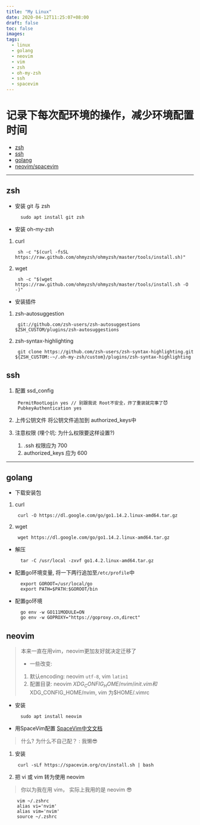 ```yaml
---
title: "My Linux"
date: 2020-04-12T11:25:07+08:00
draft: false
toc: false
images:
tags:
  - linux
  - golang
  - neovim
  - vim
  - zsh
  - oh-my-zsh
  - ssh
  - spacevim
---
```


# 记录下每次配环境的操作，减少环境配置时间

- [zsh](#zsh)
- [ssh](#ssh)
- [golang](#golang)
- [neovim/spacevim](#neovim)
***
## zsh
- 安装 git 与 zsh
    
        sudo apt install git zsh
- 安装 oh-my-zsh
1. curl

        sh -c "$(curl -fsSL https://raw.github.com/ohmyzsh/ohmyzsh/master/tools/install.sh)"
2. wget

        sh -c "$(wget https://raw.github.com/ohmyzsh/ohmyzsh/master/tools/install.sh -O -)"
- 安装插件
1. zsh-autosuggestion

        git://github.com/zsh-users/zsh-autosuggestions $ZSH_CUSTOM/plugins/zsh-autosuggestions
2. zsh-syntax-highlighting

        git clone https://github.com/zsh-users/zsh-syntax-highlighting.git ${ZSH_CUSTOM:-~/.oh-my-zsh/custom}/plugins/zsh-syntax-highlighting
## ssh
1. 配置 ssd_config

        PermitRootLogin yes // 别跟我说 Root不安全，炸了重装就完事了😈
        PubkeyAuthentication yes 
2. 上传公钥文件 将公钥文件追加到 authorized_keys中
3. 注意权限 (埋个坑: 为什么权限要这样设置?)
    1. .ssh 权限应为 700 
    2. authorized_keys 应为 600
***
## golang
- 下载安装包
1. curl
      
        curl -O https://dl.google.com/go/go1.14.2.linux-amd64.tar.gz
2. wget 
   
        wget https://dl.google.com/go/go1.14.2.linux-amd64.tar.gz
- 解压
 
        tar -C /usr/local -zxvf go1.4.2.linux-amd64.tar.gz
- 配置go环境变量, 将一下两行追加至`/etc/profile`中
        
        export GOROOT=/usr/local/go
        export PATH=$PATH:$GOROOT/bin
- 配置go环境

        go env -w GO111MODULE=ON
        go env -w GOPROXY="https://goproxy.cn,direct"

## neovim
> 本来一直在用vim，neovim更加友好就决定迁移了
> - 一些改变:
> 1. 默认encoding: neovim `utf-8`, vim `latin1`
> 2. 配置目录: neovim $XDG_CONFIG_HOME/nvim/init.vim 和$XDG_CONFIG_HOME/nvim, vim 为$HOME/.vimrc
- 安装

        sudo apt install neovim
- 用SpaceVim配置 [SpaceVim中文文档](https://spacevim.org/cn/)
> 什么? 为什么不自己配？ 
> : 我懒😎

1. 安装     
  
        curl -sLf https://spacevim.org/cn/install.sh | bash 
2. 把 vi 或 vim 转为使用 neovim 
> 你以为我在用 vim， 实际上我用的是 neovim 😎

        vim ~/.zshrc
        alias vi='nvim'
        alias vim='nvim'
        source ~/.zshrc
        

    